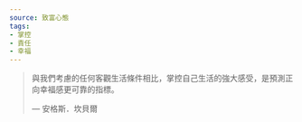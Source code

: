 ```yaml
---
source: 致富心態
tags:
- 掌控
- 責任
- 幸福
---
```

> 與我們考慮的任何客觀生活條件相比，掌控自己生活的強大感受，是預測正向幸福感更可靠的指標。
> 
> — 安格斯．坎貝爾